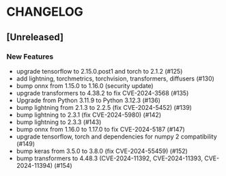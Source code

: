 # CHANGELOG

## [Unreleased]

### New Features

- upgrade tensorflow to 2.15.0.post1 and torch to 2.1.2 (#125)
- add lightning, torchmetrics, torchvision, transformers, diffusers (#130)
- bump onnx from 1.15.0 to 1.16.0 (security update)
- upgrade transformers to 4.38.2 to fix CVE-2024-3568 (#135)
- Upgrade from Python 3.11.9 to Python 3.12.3 (#136)
- bump lightning from 2.1.3 to 2.2.5 (fix CVE-2024-5452) (#139)
- bump lightning to 2.3.1 (fix CVE-2024-5980) (#142)
- bump lightning to 2.3.3 (#143)
- bump onnx from 1.16.0 to 1.17.0 to fix CVE-2024-5187 (#147)
- upgrade tensorflow, torch and dependencies for numpy 2 compatibility (#149)
- bump keras from 3.5.0 to 3.8.0 (fix CVE-2024-55459) (#152)
- bump transformers to 4.48.3 (CVE-2024-11392, CVE-2024-11393, CVE-2024-11394) (#154)


